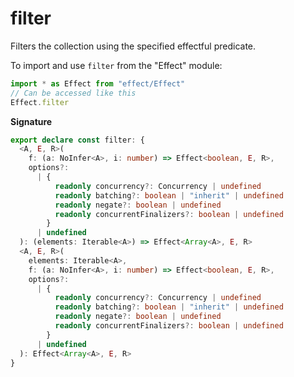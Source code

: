 # filter

Filters the collection using the specified effectful predicate.

To import and use `filter` from the "Effect" module:

```ts
import * as Effect from "effect/Effect"
// Can be accessed like this
Effect.filter
```

**Signature**

```ts
export declare const filter: {
  <A, E, R>(
    f: (a: NoInfer<A>, i: number) => Effect<boolean, E, R>,
    options?:
      | {
          readonly concurrency?: Concurrency | undefined
          readonly batching?: boolean | "inherit" | undefined
          readonly negate?: boolean | undefined
          readonly concurrentFinalizers?: boolean | undefined
        }
      | undefined
  ): (elements: Iterable<A>) => Effect<Array<A>, E, R>
  <A, E, R>(
    elements: Iterable<A>,
    f: (a: NoInfer<A>, i: number) => Effect<boolean, E, R>,
    options?:
      | {
          readonly concurrency?: Concurrency | undefined
          readonly batching?: boolean | "inherit" | undefined
          readonly negate?: boolean | undefined
          readonly concurrentFinalizers?: boolean | undefined
        }
      | undefined
  ): Effect<Array<A>, E, R>
}
```

